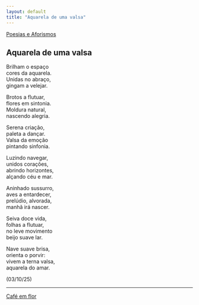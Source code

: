 ```yaml
---
layout: default
title: "Aquarela de uma valsa"
--- 
```




[Poesias e Aforismos](./)

## Aquarela de uma valsa

Brilham o espaço  
cores da aquarela.  
Unidas no abraço,  
gingam a velejar.

Brotos a flutuar,  
flores em sintonia.  
Moldura natural,  
nascendo alegria.

Serena criação,  
paleta a dançar.  
Valsa da emoção  
pintando sinfonia.

Luzindo navegar,  
unidos corações,  
abrindo horizontes,  
alçando céu e mar.

Aninhado sussurro,   
aves a entardecer,  
prelúdio, alvorada,  
manhã irá nascer.

Seiva doce vida,  
folhas a flutuar,  
no leve movimento  
beijo suave lar.

Nave suave brisa,  
orienta o porvir:  
vivem a terna valsa,  
aquarela do amar.

(03/10/25)

---

[Café em flor](./cafe-em-flor.html)
